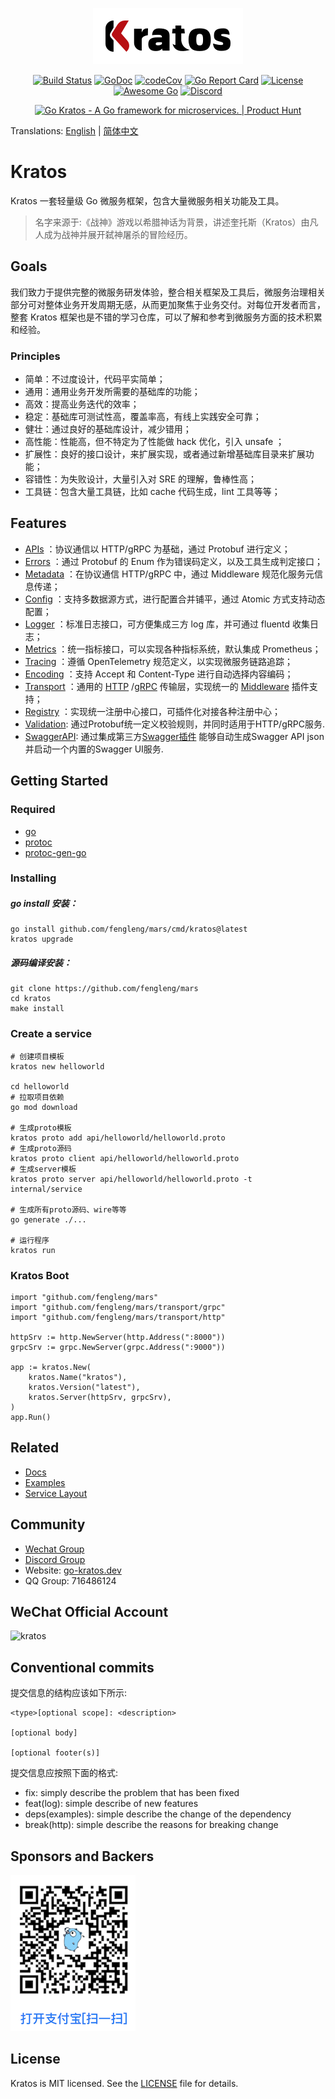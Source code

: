 <p align="center"><a href="https://go-kratos.dev/" target="_blank"><img src="https://github.com/fengleng/mars/blob/main/docs/images/kratos-large.png?raw=true"></a></p>

<p align="center">
<a href="https://github.com/fengleng/mars/actions"><img src="https://github.com/fengleng/mars/workflows/Go/badge.svg" alt="Build Status"></a>
<a href="https://pkg.go.dev/github.com/fengleng/mars"><img src="https://pkg.go.dev/badge/github.com/fengleng/mars" alt="GoDoc"></a>
<a href="https://codecov.io/gh/go-kratos/kratos"><img src="https://codecov.io/gh/go-kratos/kratos/master/graph/badge.svg" alt="codeCov"></a>
<a href="https://goreportcard.com/report/github.com/fengleng/mars"><img src="https://goreportcard.com/badge/github.com/fengleng/mars" alt="Go Report Card"></a>
<a href="https://github.com/fengleng/mars/blob/main/LICENSE"><img src="https://img.shields.io/github/license/go-kratos/kratos" alt="License"></a>
<a href="https://github.com/avelino/awesome-go"><img src="https://awesome.re/mentioned-badge.svg" alt="Awesome Go"></a>
<a href="https://discord.gg/BWzJsUJ"><img src="https://img.shields.io/discord/766619759214854164?label=chat&logo=discord" alt="Discord"></a>
</p>
<p align="center">
<a href="https://www.producthunt.com/posts/go-kratos?utm_source=badge-featured&utm_medium=badge&utm_souce=badge-go-kratos" target="_blank"><img src="https://api.producthunt.com/widgets/embed-image/v1/featured.svg?post_id=306565&theme=light" alt="Go Kratos - A Go framework for microservices. | Product Hunt" style="width: 250px; height: 54px;" width="250" height="54" /></a>
</p>

Translations: [English](README.md) | [简体中文](README_zh.md)

# Kratos

Kratos 一套轻量级 Go 微服务框架，包含大量微服务相关功能及工具。  

> 名字来源于:《战神》游戏以希腊神话为背景，讲述奎托斯（Kratos）由凡人成为战神并展开弑神屠杀的冒险经历。

## Goals

我们致力于提供完整的微服务研发体验，整合相关框架及工具后，微服务治理相关部分可对整体业务开发周期无感，从而更加聚焦于业务交付。对每位开发者而言，整套 Kratos 框架也是不错的学习仓库，可以了解和参考到微服务方面的技术积累和经验。

### Principles

* 简单：不过度设计，代码平实简单；
* 通用：通用业务开发所需要的基础库的功能；
* 高效：提高业务迭代的效率；
* 稳定：基础库可测试性高，覆盖率高，有线上实践安全可靠；
* 健壮：通过良好的基础库设计，减少错用；
* 高性能：性能高，但不特定为了性能做 hack 优化，引入 unsafe ；
* 扩展性：良好的接口设计，来扩展实现，或者通过新增基础库目录来扩展功能；
* 容错性：为失败设计，大量引入对 SRE 的理解，鲁棒性高；
* 工具链：包含大量工具链，比如 cache 代码生成，lint 工具等等；

## Features
* [APIs](https://go-kratos.dev/docs/component/api) ：协议通信以 HTTP/gRPC 为基础，通过 Protobuf 进行定义；
* [Errors](https://go-kratos.dev/docs/component/errors/) ：通过 Protobuf 的 Enum 作为错误码定义，以及工具生成判定接口；
* [Metadata](https://go-kratos.dev/docs/component/metadata) ：在协议通信 HTTP/gRPC 中，通过 Middleware 规范化服务元信息传递；
* [Config](https://go-kratos.dev/docs/component/config) ：支持多数据源方式，进行配置合并铺平，通过 Atomic 方式支持动态配置；
* [Logger](https://go-kratos.dev/docs/component/log) ：标准日志接口，可方便集成三方 log 库，并可通过 fluentd 收集日志；
* [Metrics](https://go-kratos.dev/docs/component/middleware/metrics) ：统一指标接口，可以实现各种指标系统，默认集成 Prometheus；
* [Tracing](https://go-kratos.dev/docs/component/middleware/tracing) ：遵循 OpenTelemetry 规范定义，以实现微服务链路追踪；
* [Encoding](https://go-kratos.dev/docs/component/encoding) ：支持 Accept 和 Content-Type 进行自动选择内容编码；
* [Transport](https://go-kratos.dev/docs/component/transport/overview) ：通用的 [HTTP](https://go-kratos.dev/docs/component/transport/http) /[gRPC](https://go-kratos.dev/docs/component/transport/grpc) 传输层，实现统一的 [Middleware](https://go-kratos.dev/docs/component/middleware/overview) 插件支持；
* [Registry](https://go-kratos.dev/docs/component/registry) ：实现统一注册中心接口，可插件化对接各种注册中心；
* [Validation](https://go-kratos.dev/docs/component/middleware/validate): 通过Protobuf统一定义校验规则，并同时适用于HTTP/gRPC服务.
* [SwaggerAPI](https://go-kratos.dev/docs/guide/openapi): 通过集成第三方[Swagger插件](https://github.com/go-kratos/swagger-api) 能够自动生成Swagger API json并启动一个内置的Swagger UI服务.

## Getting Started
### Required
- [go](https://golang.org/dl/)
- [protoc](https://github.com/protocolbuffers/protobuf)
- [protoc-gen-go](https://github.com/protocolbuffers/protobuf-go)

### Installing
##### go install 安装：
```
go install github.com/fengleng/mars/cmd/kratos@latest
kratos upgrade
```
##### 源码编译安装：
```
git clone https://github.com/fengleng/mars
cd kratos
make install
```

### Create a service
```
# 创建项目模板
kratos new helloworld

cd helloworld
# 拉取项目依赖
go mod download

# 生成proto模板
kratos proto add api/helloworld/helloworld.proto
# 生成proto源码
kratos proto client api/helloworld/helloworld.proto
# 生成server模板
kratos proto server api/helloworld/helloworld.proto -t internal/service

# 生成所有proto源码、wire等等
go generate ./...

# 运行程序
kratos run
```

### Kratos Boot
```
import "github.com/fengleng/mars"
import "github.com/fengleng/mars/transport/grpc"
import "github.com/fengleng/mars/transport/http"

httpSrv := http.NewServer(http.Address(":8000"))
grpcSrv := grpc.NewServer(grpc.Address(":9000"))

app := kratos.New(
    kratos.Name("kratos"),
    kratos.Version("latest"),
    kratos.Server(httpSrv, grpcSrv),
)
app.Run()
```

## Related

* [Docs](https://go-kratos.dev/)
* [Examples](https://github.com/go-kratos/examples)
* [Service Layout](https://github.com/fengleng/mars-layout)

## Community
* [Wechat Group](https://github.com/fengleng/mars/issues/682)
* [Discord Group](https://discord.gg/BWzJsUJ)
* Website:  [go-kratos.dev](https://go-kratos.dev)
* QQ Group: 716486124

## WeChat Official Account
![kratos](docs/images/wechat.png)

## Conventional commits
提交信息的结构应该如下所示:
```text
<type>[optional scope]: <description>

[optional body]

[optional footer(s)]
```

提交信息应按照下面的格式:
- fix: simply describe the problem that has been fixed
- feat(log): simple describe of new features
- deps(examples): simple describe the change of the dependency
- break(http): simple describe the reasons for breaking change

## Sponsors and Backers

![kratos](docs/images/alipay.png)

## License
Kratos is MIT licensed. See the [LICENSE](./LICENSE) file for details.
